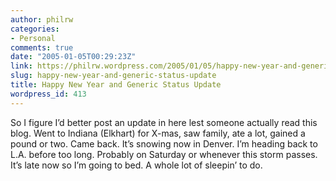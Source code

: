 ```yaml
---
author: philrw
categories:
- Personal
comments: true
date: "2005-01-05T00:29:23Z"
link: https://philrw.wordpress.com/2005/01/05/happy-new-year-and-generic-status-update/
slug: happy-new-year-and-generic-status-update
title: Happy New Year and Generic Status Update
wordpress_id: 413
---
```


So I figure I’d better post an update in here lest someone actually read this blog. Went to Indiana (Elkhart) for X-mas, saw family, ate a lot, gained a pound or two. Came back. It’s snowing now in Denver. I’m heading back to L.A. before too long. Probably on Saturday or whenever this storm passes. It’s late now so I’m going to bed. A whole lot of sleepin’ to do.